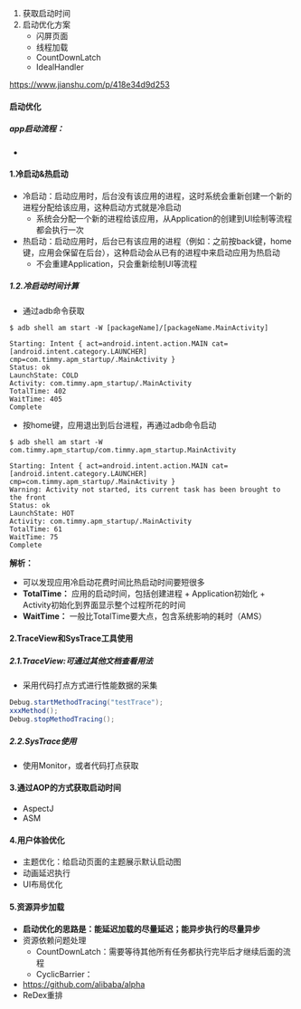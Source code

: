 1. 获取启动时间
2. 启动优化方案
   - 闪屏页面
   - 线程加载
   - CountDownLatch
   - IdealHandler

https://www.jianshu.com/p/418e34d9d253



#### 启动优化

##### app启动流程：

- 

#### 1.冷启动&热启动

- 冷启动：启动应用时，后台没有该应用的进程，这时系统会重新创建一个新的进程分配给该应用，这种启动方式就是冷启动
  - 系统会分配一个新的进程给该应用，从Application的创建到UI绘制等流程都会执行一次
- 热启动：启动应用时，后台已有该应用的进程（例如：之前按back键，home键，应用会保留在后台），这种启动会从已有的进程中来启动应用为热启动
  - 不会重建Application，只会重新绘制UI等流程

##### 1.2.冷启动时间计算

- 通过adb命令获取

~~~shell
$ adb shell am start -W [packageName]/[packageName.MainActivity]

Starting: Intent { act=android.intent.action.MAIN cat=[android.intent.category.LAUNCHER] cmp=com.timmy.apm_startup/.MainActivity }
Status: ok
LaunchState: COLD
Activity: com.timmy.apm_startup/.MainActivity
TotalTime: 402
WaitTime: 405
Complete
~~~

- 按home键，应用退出到后台进程，再通过adb命令启动

~~~shell
$ adb shell am start -W com.timmy.apm_startup/com.timmy.apm_startup.MainActivity

Starting: Intent { act=android.intent.action.MAIN cat=[android.intent.category.LAUNCHER] cmp=com.timmy.apm_startup/.MainActivity }
Warning: Activity not started, its current task has been brought to the front
Status: ok
LaunchState: HOT
Activity: com.timmy.apm_startup/.MainActivity
TotalTime: 61
WaitTime: 75
Complete
~~~

**解析：**

- 可以发现应用冷启动花费时间比热启动时间要短很多
- **TotalTime：** 应用的启动时间，包括创建进程 + Application初始化 + Activity初始化到界面显示整个过程所花的时间
- **WaitTime：** 一般比TotalTime要大点，包含系统影响的耗时（AMS）

#### 2.TraceView和SysTrace工具使用

##### 2.1.TraceView:可通过其他文档查看用法

- 采用代码打点方式进行性能数据的采集

~~~java
Debug.startMethodTracing("testTrace");
xxxMethod();
Debug.stopMethodTracing();
~~~

##### 2.2.SysTrace使用

- 使用Monitor，或者代码打点获取

#### 3.通过AOP的方式获取启动时间

- AspectJ
- ASM

#### 4.用户体验优化

- 主题优化：给启动页面的主题展示默认启动图
- 动画延迟执行
- UI布局优化

#### 5.资源异步加载

- **启动优化的思路是：能延迟加载的尽量延迟；能异步执行的尽量异步**
- 资源依赖问题处理
  - CountDownLatch：需要等待其他所有任务都执行完毕后才继续后面的流程
  - CyclicBarrier：
- https://github.com/alibaba/alpha
- ReDex重排






















